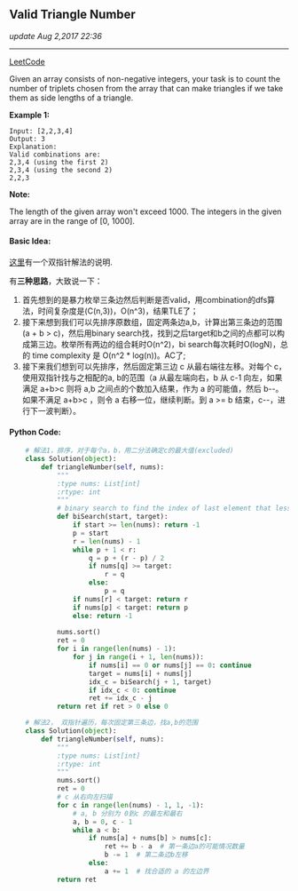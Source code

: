 ## Valid Triangle Number
_update Aug 2,2017 22:36_

---
[LeetCode](https://leetcode.com/problems/valid-triangle-number/description/)

Given an array consists of non-negative integers, your task is to count the number of triplets chosen from the array that can make triangles if we take them as side lengths of a triangle.

**Example 1:**

    Input: [2,2,3,4]
    Output: 3
    Explanation:
    Valid combinations are: 
    2,3,4 (using the first 2)
    2,3,4 (using the second 2)
    2,2,3

**Note:**

The length of the given array won't exceed 1000.
The integers in the given array are in the range of [0, 1000].

#### Basic Idea:
[这里](http://fisherlei.blogspot.com/2017/07/leetcode-valid-triangle-number-solution.html)有一个双指针解法的说明.

有**三种思路**，大致说一下：
1.  首先想到的是暴力枚举三条边然后判断是否valid，用combination的dfs算法，时间复杂度是(C(n,3))，O(n^3)，结果TLE了；
2.  接下来想到我们可以先排序原数组，固定两条边a,b，计算出第三条边的范围(a + b > c)，然后用binary search找，找到之后target和b之间的点都可以构成第三边。枚举所有两边的组合耗时O(n^2)，bi search每次耗时O(logN)，总的 time complexity 是 O(n^2 * log(n))。AC了;
3.  接下来我们想到可以先排序，然后固定第三边 c 从最右端往左移。对每个 c，使用双指针找与之相配的a, b的范围（a 从最左端向右，b 从 c-1 向左，如果满足 a+b>c 则将 a,b 之间点的个数加入结果，作为 a 的可能值，然后 b--。如果不满足 a+b>c ，则令 a 右移一位，继续判断。到 a >= b 结束，c--，进行下一波判断）。

#### Python Code:
```python
    # 解法1，排序，对于每个a，b，用二分法确定c的最大值(excluded)
    class Solution(object):
        def triangleNumber(self, nums):
            """
            :type nums: List[int]
            :rtype: int
            """
            # binary search to find the index of last element that less than target
            def biSearch(start, target):
                if start >= len(nums): return -1
                p = start
                r = len(nums) - 1
                while p + 1 < r:
                    q = p + (r - p) / 2
                    if nums[q] >= target:
                        r = q
                    else:
                        p = q
                if nums[r] < target: return r
                if nums[p] < target: return p
                else: return -1
            
            nums.sort()
            ret = 0
            for i in range(len(nums) - 1):
                for j in range(i + 1, len(nums)):
                    if nums[i] == 0 or nums[j] == 0: continue
                    target = nums[i] + nums[j]
                    idx_c = biSearch(j + 1, target)
                    if idx_c < 0: continue
                    ret += idx_c - j 
            return ret if ret > 0 else 0
```

```python
    # 解法2， 双指针遍历，每次固定第三条边，找a,b的范围
    class Solution(object):
        def triangleNumber(self, nums):
            """
            :type nums: List[int]
            :rtype: int
            """    
            nums.sort()
            ret = 0
            # c 从右向左扫描
            for c in range(len(nums) - 1, 1, -1):
                # a, b 分别为 0到c 的最左和最右
                a, b = 0, c - 1
                while a < b:
                    if nums[a] + nums[b] > nums[c]:
                        ret += b - a  # 第一条边a的可能情况数量
                        b -= 1  # 第二条边b左移
                    else:
                        a += 1  # 找合适的 a 的左边界
            return ret
```